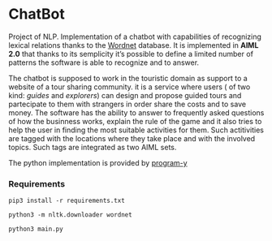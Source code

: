 # ChatBot

Project of NLP. Implementation of a chatbot with capabilities of recognizing lexical relations thanks to the [Wordnet](https://wordnet.princeton.edu/) database.
It is implemented in **AIML 2.0** that thanks to its semplicity it’s possible to define a limited number of patterns the software is able to recognize and to answer.
 
The chatbot is supposed to work in the touristic domain as support to a website of a tour sharing community. it is a service where users ( of two kind: *guides* and *explorers*) can design and propose guided tours and partecipate to them with strangers in order share the costs and to save money. The software has the ability to answer to frequently asked questions of how the businness works, explain the rule of the game and it also tries to help the user in finding the most suitable activities for them. Such actitivities are tagged with the locations where they take place and with the involved topics. Such tags are integrated as two AIML sets.

The python implementation is provided by [program-y](https://github.com/keiffster/program-y)

### Requirements
```
pip3 install -r requirements.txt
```

```
python3 -m nltk.downloader wordnet 
```

```
python3 main.py 
```
